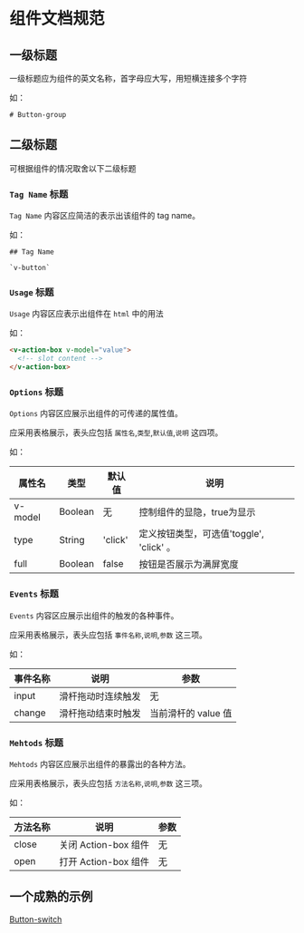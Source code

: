 # 组件文档规范

## 一级标题
一级标题应为组件的英文名称，首字母应大写，用短横连接多个字符

如：
```
# Button-group
```

## 二级标题

可根据组件的情况取舍以下二级标题

### `Tag Name` 标题
`Tag Name` 内容区应简洁的表示出该组件的 tag name。

如：
```
## Tag Name

`v-button`
```

### `Usage` 标题
`Usage` 内容区应表示出组件在 `html` 中的用法

如：

```html
<v-action-box v-model="value">
  <!-- slot content -->
</v-action-box>
```

### `Options` 标题
`Options` 内容区应展示出组件的可传递的属性值。

应采用表格展示，表头应包括 `属性名`,`类型`,`默认值`,`说明` 这四项。

如：

属性名   |    类型   |     默认值     |     说明
----    | ----    | ----    | ----    |
v-model  | Boolean | 无 |  控制组件的显隐，true为显示
type |  String  | 'click' | 定义按钮类型，可选值'toggle', 'click' 。
full  | Boolean | false  | 按钮是否展示为满屏宽度


### `Events` 标题
`Events` 内容区应展示出组件的触发的各种事件。

应采用表格展示，表头应包括 `事件名称`,`说明`,`参数` 这三项。

如：

事件名称  |   说明   |   参数  |
----    |   ----    |    ----     |
input |  滑杆拖动时连续触发 | 无
change | 滑杆拖动结束时触发 | 当前滑杆的 value 值


### `Mehtods` 标题
`Mehtods` 内容区应展示出组件的暴露出的各种方法。

应采用表格展示，表头应包括 `方法名称`,`说明`,`参数` 这三项。

如：

方法名称   |    说明    |    参数    |
----    | ----      | ----        |
close | 关闭 Action-box 组件 | 无
open | 打开 Action-box 组件 | 无


## 一个成熟的示例

[Button-switch](./wiki/doc-button-switch.md)
